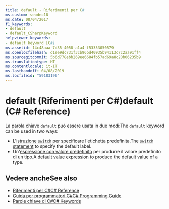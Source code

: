 ```yaml
---
title: default - Riferimenti per C#
ms.custom: seodec18
ms.date: 08/04/2017
f1_keywords:
- default
- default_CSharpKeyword
helpviewer_keywords:
- default keyword [C#]
ms.assetid: 14c48aaa-7d35-4058-a1a4-f53353050579
ms.openlocfilehash: d1ee9dc731f3cb96bd40935b94113c7c2aa91ff4
ms.sourcegitcommit: 5b6d778ebb269ee6684fb57ad69a8c28b06235b9
ms.translationtype: HT
ms.contentlocale: it-IT
ms.lasthandoff: 04/08/2019
ms.locfileid: "59183196"
---
```

# <a name="default-c-reference"></a><span data-ttu-id="d828b-102">default (Riferimenti per C#)</span><span class="sxs-lookup"><span data-stu-id="d828b-102">default (C# Reference)</span></span>

<span data-ttu-id="d828b-103">La parola chiave `default` può essere usata in due modi:</span><span class="sxs-lookup"><span data-stu-id="d828b-103">The `default` keyword can be used in two ways:</span></span>
- <span data-ttu-id="d828b-104">L'[istruzione `switch`](switch.md) per specificare l'etichetta predefinita.</span><span class="sxs-lookup"><span data-stu-id="d828b-104">The [`switch` statement](switch.md) to specify the default label.</span></span>
- <span data-ttu-id="d828b-105">Un'[espressione con valore predefinito](../../programming-guide/statements-expressions-operators/default-value-expressions.md) per produrre il valore predefinito di un tipo.</span><span class="sxs-lookup"><span data-stu-id="d828b-105">A [default value expression](../../programming-guide/statements-expressions-operators/default-value-expressions.md) to produce the default value of a type.</span></span>

## <a name="see-also"></a><span data-ttu-id="d828b-106">Vedere anche</span><span class="sxs-lookup"><span data-stu-id="d828b-106">See also</span></span>

- [<span data-ttu-id="d828b-107">Riferimenti per C#</span><span class="sxs-lookup"><span data-stu-id="d828b-107">C# Reference</span></span>](../index.md)
- [<span data-ttu-id="d828b-108">Guida per programmatori C#</span><span class="sxs-lookup"><span data-stu-id="d828b-108">C# Programming Guide</span></span>](../../programming-guide/index.md)
- [<span data-ttu-id="d828b-109">Parole chiave di C#</span><span class="sxs-lookup"><span data-stu-id="d828b-109">C# Keywords</span></span>](index.md)
